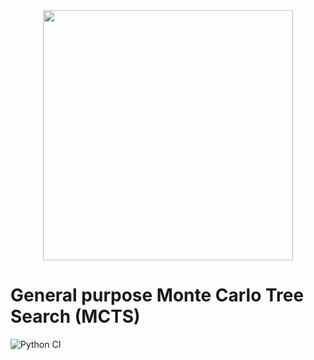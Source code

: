<div align="center">
    <img width="400" src="https://innsida.ntnu.no/documents/10157/2546401449/ntnu_hoeyde_eng.png/9130ea3c-828a-497e-b469-df0c54e16bb5?t=1578568440350" />
</div>

# General purpose Monte Carlo Tree Search (MCTS)

![Python CI](https://github.com/nicklasbekkevold/MCTS/workflows/Python%20CI/badge.svg?branch=main)
